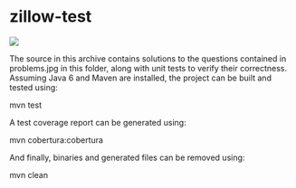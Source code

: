 zillow-test
===========

<img src="zillow-test/blob/master/problems.jpg?raw=true" />

The source in this archive contains solutions to the questions contained in problems.jpg
in this folder, along with unit tests to verify their correctness. Assuming Java 6 and
Maven are installed, the project can be built and tested using:

  mvn test

A test coverage report can be generated using:

  mvn cobertura:cobertura

And finally, binaries and generated files can be removed using:

  mvn clean
